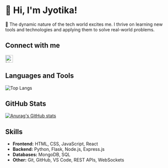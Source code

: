 # 👋 Hi, I'm Jyotika! 

🌟 The dynamic nature of the tech world excites me. I thrive on learning new tools and technologies and applying them to solve real-world problems.

## Connect with me 

<a href="www.linkedin.com/in/jyotika-kishor"><img src="https://simpleicons.org/icons/linkedin.svg" alt="LinkedIn" height="24"></a> 

## Languages and Tools 

![Top Langs](https://github-readme-stats.vercel.app/api/top-langs/?username=anuraghazra&layout=compact)

## GitHub Stats

[![Anurag's GitHub stats](https://github-readme-stats.vercel.app/api?username=jyotika-dev&theme=dracula)](https://github.com/anuraghazra/github-readme-stats)

## Skills

* **Frontend:** HTML, CSS, JavaScript, React
* **Backend:**  Python, Flask, Node.js, Express.js
* **Databases:** MongoDB, SQL
* **Other:** Git, GitHub, VS Code, REST APIs, WebSockets
